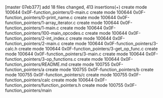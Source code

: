 [master 07eb377] add
 18 files changed, 413 insertions(+)
 create mode 100644 0x0F-function_pointers/0-main.c
 create mode 100644 0x0F-function_pointers/0-print_name.c
 create mode 100644 0x0F-function_pointers/1-array_iterator.c
 create mode 100644 0x0F-function_pointers/1-main.c
 create mode 100644 0x0F-function_pointers/100-main_opcodes.c
 create mode 100644 0x0F-function_pointers/2-int_index.c
 create mode 100644 0x0F-function_pointers/2-main.c
 create mode 100644 0x0F-function_pointers/3-calc.h
 create mode 100644 0x0F-function_pointers/3-get_op_func.c
 create mode 100644 0x0F-function_pointers/3-main.c
 create mode 100644 0x0F-function_pointers/3-op_functions.c
 create mode 100644 0x0F-function_pointers/README.md
 create mode 100755 0x0F-function_pointers/a
 create mode 100755 0x0F-function_pointers/b
 create mode 100755 0x0F-function_pointers/c
 create mode 100755 0x0F-function_pointers/calc
 create mode 100644 0x0F-function_pointers/function_pointers.h
 create mode 100755 0x0F-function_pointers/main
